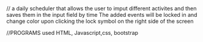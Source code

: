 #
// a daily scheduler that allows the user to imput different activites and then saves them in the input field by time 
The added events will be locked in and change color upon clicking the lock symbol on the right side of the screen

//PROGRAMS used HTML, Javascript,css, bootstrap 